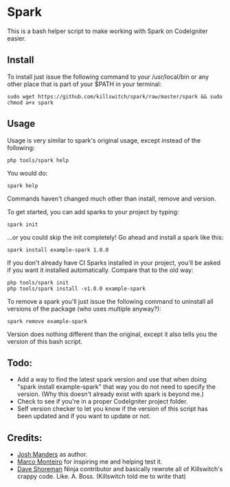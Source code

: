 Spark
=====
This is a bash helper script to make working with Spark on CodeIgniter easier.

Install
------
To install just issue the following command to your /usr/local/bin or any other place that is part of your $PATH in your terminal:

    sudo wget https://github.com/killswitch/spark/raw/master/spark && sudo chmod a+x spark

Usage
------

Usage is very similar to spark's original usage, except instead of the following:

    php tools/spark help

You would do:

    spark help
    
Commands haven't changed much other than install, remove and version.

To get started, you can add sparks to your project by typing:

    spark init

...or you could skip the init completely! Go ahead and install a spark like this:

    spark install example-spark 1.0.0

If you don't already have CI Sparks installed in your project, you'll be asked if you want it installed automatically. Compare that to the old way:

	php tools/spark init
    php tools/spark install -v1.0.0 example-spark

To remove a spark you'll just issue the following command to uninstall all versions of the package (who uses multiple anyway?):

    spark remove example-spark
    
Version does nothing different than the original, except it also tells you the version of this bash script.


Todo:
----
 - Add a way to find the latest spark version and use that when doing "spark install example-spark" that way you do not need to specify the version. (Why this doesn't already exist with spark is beyond me.)
 - Check to see if you're in a proper CodeIgniter project folder.
 - Self version checker to let you know if the version of this script has been updated and if you want to update or not.

Credits:
----
 - [Josh Manders](http://twitter.com/jmandrs) as author.
 - [Marco Monteiro](http://twitter.com/marcogmonteiro) for inspiring me and helping test it.
 - [Dave Shoreman](http://twitter.com/codem0nk3y) Ninja contributor and basically rewrote all of Killswitch's crappy code. Like. A. Boss. (Killswitch told me to write that)